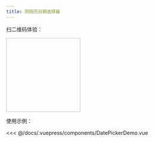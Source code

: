 ```yaml
---
title: 阴阳历日期选择器
---
```


<DatePickerDemo></DatePickerDemo>

扫二维码体验：

<img :src="$withBase('/assets/datepicker.png')" class='effect datepicker' />

使用示例：

<<< @/docs/.vuepress/components/DatePickerDemo.vue

<style scope>
.effect.datepicker{
    width: 200px;
    height: 200px;
}
</style>